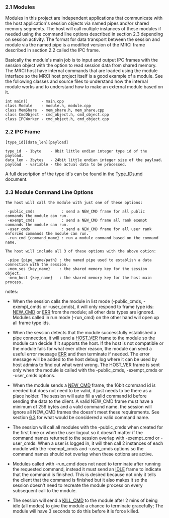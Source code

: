 ### 2.1 Modules ###

Modules in this project are independent applications that communicate with the host application's session objects via named pipes and/or shared memory segments. The host will call multiple instances of these modules if needed using the command line options described in section 2.3 depending on session activity. The format for data transport between the session and module via the named pipe is a modified version of the MRCI frame described in section 2.2 called the IPC frame.

Basically the module's main job is to input and output IPC frames with the session object with the option to read session data from shared memory. The MRCI host have internal commands that are loaded using the module interface so the MRCI host project itself is a good example of a module. See the following classes and source files to understand how the internal module works and to understand how to make an external module based on it.

```
int main()      - main.cpp
class Module    - module.h, module.cpp
class MemShare  - mem_share.h, mem_share.cpp
class CmdObject - cmd_object.h, cmd_object.cpp
class IPCWorker - cmd_object.h, cmd_object.cpp
```

### 2.2 IPC Frame ###

```
[type_id][data_len][payload]

type_id  - 1byte    - 8bit little endian integer type id of the payload.
data_len - 3bytes   - 24bit little endian integer size of the payload.
payload  - variable - the actual data to be processed.
```

A full description of the type id's can be found in the [Type_IDs.md](type_ids.md) document.

### 2.3 Module Command Line Options ###

```
The host will call the module with just one of these options:

 -public_cmds            : send a NEW_CMD frame for all public commands the module can run.
 -exempt_cmds            : send a NEW_CMD frame all rank exempt commands the module can run.
 -user_cmds              : send a NEW_CMD frame for all user rank enforced commands the module can run.
 -run_cmd {command_name} : run a module command based on the command name.
 
The host will include all 3 of these options with the above option:

 -pipe {pipe_name/path} : the named pipe used to establish a data connection with the session.
 -mem_ses {key_name}    : the shared memory key for the session object.
 -mem_host {key_name}   : the shared memory key for the host main process.
```

notes:

* When the session calls the module in list mode (-public_cmds, -exempt_cmds or -user_cmds), it will only respond to frame type ids: [NEW_CMD](type_ids.md) or [ERR](type_ids.md) from the module; all other data types are ignored. Modules called in run mode (-run_cmd) on the other hand will open up all frame type ids.

* When the session detects that the module successfully established a pipe connection, it will send a [HOST_VER](type_ids.md) frame to the module so the module can decide if it supports the host. If the host is not compatible or the module fails for what ever other reason, the module can send a useful error message [ERR](type_ids.md) and then terminate if needed. The error message will be added to the host debug log where it can be used by host admins to find out what went wrong. The HOST_VER frame is sent only when the module is called with the -public_cmds, -exempt_cmds or -user_cmds options.

* When the module sends a [NEW_CMD](type_ids.md) frame, the 16bit command id is needed but does not need to be valid, it just needs to be there as a place holder. The session will auto fill a valid command id before sending the data to the client. A valid NEW_CMD frame must have a minimum of 259 bytes and a valid command name. the session will ignore all NEW_CMD frames the doesn't meet these requirements. See section [6.3](shared_data.md) for what would be considered a valid command name.

* The session will call all modules with the -public_cmds when created for the first time or when the user logout so it doesn't matter if the command names returned to the session overlap with -exempt_cmd or -user_cmds. When a user is logged in, it will then call 2 instances of each module with the -exempt_cmds and -user_cmds options so the command names should not overlap when these options are active.

* Modules called with -run_cmd does not need to terminate after running the requested command, instead it must send an [IDLE](type_ids.md) frame to indicate that the command is finished. This is desired because not only it tells the client that the command is finished but it also makes it so the session doesn't need to recreate the module process on every subsequent call to the module.

* The session will send a [KILL_CMD](type_ids.md) to the module after 2 mins of being idle (all modes) to give the module a chance to terminate gracefully; The module will have 3 seconds to do this before it is force killed.